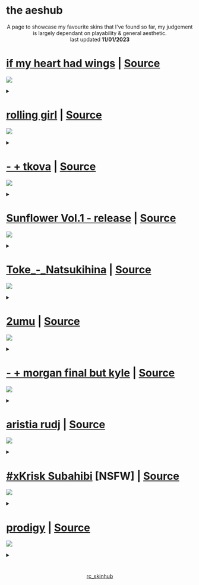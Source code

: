 # the aeshub
<p align="center">
  A page to showcase my favourite skins that I've found so far, my judgement is largely dependant on playability & general aesthetic.
  <br>
  last updated <b>11/01/2023</b>
</p>

# [if my heart had wings](https://femboye.s-ul.eu/vV6DYb9i) | [Source](https://github.com/ryancranie/skinhub/blob/tyfh/player/dark/dark.md#if-my-heart-had-wings)
[![](https://user-images.githubusercontent.com/117044049/201505492-03a1a6d1-6991-44ae-a64c-0f70841966a1.png)](https://femboye.s-ul.eu/vV6DYb9i)
<details><summary></summary>This skin sounds great, it's super clean and the light blue is really easy and nice to read. I like the wings motif a lot, works super well.</details>

# [rolling girl](https://github.com/ryancranie/skinhub/raw/tyfh/player/aeshub/rolling_girl.osk>) | [Source](https://github.com/ryancranie/skinhub/blob/tyfh/player/mas/mas.md#rolling-girl)
[![](https://i.imgur.com/8W43tjy.jpeg)](https://github.com/ryancranie/skinhub/raw/tyfh/player/mas/rolling%20girl.osk)
<details><summary></summary>This skin is super clean, it has element's similar to karcher skin, but without instafade. The colours work super well and it's great to play with. The audio is great too</details>

# [- + tkova](https://github.com/ryancranie/skinhub/raw/tyfh/player/charlotte/-%20%2B%20tkova.osk) | [Source](https://github.com/ryancranie/skinhub/blob/tyfh/player/charlotte/charlotte.md#---tkova)
[![](https://osu.ppy.sh/ss/18207604/5615)](https://github.com/ryancranie/skinhub/raw/tyfh/player/charlotte/-%20%2B%20tkova.osk)
<details><summary></summary>The cleanest tkova like skin i've ever played with, I prefer this skin over rafis on certain DT maps, which says a lot.</details>

# [Sunflower Vol.1 - release](https://github.com/ryancranie/skinhub/raw/tyfh/player/charlotte/Sunflower%20Vol.1%20-%20release.osk) | [Source](https://osu.ppy.sh/users/1629553)
[![](https://i.imgur.com/BSCjgDJ.jpeg)](https://github.com/ryancranie/skinhub/raw/tyfh/player/charlotte/Sunflower%20Vol.1%20-%20release.osk)
<details><summary></summary>Sunflower has a perfect balance of older skin elements whilst retaining modern playability. For me, it's great on HD.</details>

# [Toke_-_Natsukihina](https://github.com/ryancranie/skinhub/raw/tyfh/player/toke/Toke_-_Natsukihina.osk) | [Source](https://github.com/ryancranie/skinhub/blob/tyfh/player/toke/toke.md#toke_-_natsukihina)
[![](https://osu.ppy.sh/ss/18328072/d8fe)](https://github.com/ryancranie/skinhub/raw/tyfh/player/toke/Toke_-_Natsukihina.osk)
<details><summary></summary>Toke skin is simply a must for the aeshub, these skin elements have been used and edited in many edits by many players. This version is super clean and plays super well.</details>

# [2umu](https://github.com/ryancranie/skinhub/raw/tyfh/player/reused/2umu.osk) | [Source](https://github.com/ryancranie/skinhub/blob/tyfh/player/reused/reused.md#2umu)
[![](https://osu.ppy.sh/ss/18330662/eb2d)](https://github.com/ryancranie/skinhub/raw/tyfh/player/reused/2umu.osk)
<details><summary></summary>This Reused skin has a really cool feel as you're using it, my favourite part is the combo colour it's just the perfect shade.</details>

# [- + morgan final but kyle](https://www.dropbox.com/s/kq8a7mr72jzu4o4/-%20%2B%20morgan%20final%20but%20kyle.osk?dl=0) | [Source](https://github.com/Mizaruuu/osu-RyuK-s-super-cool-skins/blob/master/Skins.md#---morgan-final-but-kyle)
[![](https://i.imgur.com/hLUD3Pu.jpeg)](https://www.dropbox.com/s/kq8a7mr72jzu4o4/-%20%2B%20morgan%20final%20but%20kyle.osk?dl=0)
<details><summary></summary>I have to include a morgan skin, and this is the one that worked for me. It may be an edit but that doesn't matter, it's my favourite.</details>

# [aristia rudj](https://github.com/ryancranie/skinhub/raw/tyfh/player/rudj/aristia%20rudj.osk) | [Source](https://github.com/ryancranie/skinhub/blob/tyfh/player/rudj_old/rudj_old.md#aristia-rudj)
[![](https://i.imgur.com/B21GGHB.jpeg)](https://github.com/ryancranie/skinhub/raw/tyfh/player/rudj/aristia%20rudj.osk)
<details><summary></summary>I'm still proud of this skin, it's the best skin I've made so far, after ristel asked me for it on stream I was super happy. Plays so well.</details>

# [#xKrisk Subahibi](https://github.com/ryancranie/skinhub/raw/tyfh/player/xkristiyan/-%20%23xKrisk%20Subahibi.osk) [NSFW] | [Source](https://github.com/ryancranie/skinhub/blob/tyfh/player/xkristiyan/xkristiyan.md#xkrisk-subahibi)
[![](https://i.imgur.com/SzbmmE1.jpeg)](https://github.com/ryancranie/skinhub/raw/tyfh/player/xkristiyan/-%20%23xKrisk%20Subahibi.osk)
<details><summary></summary>Despite the gameplay in this skin is basically B&W rafis, the GUI and Subahibi theme makes this skin super cool, Lifeline popularised it after using it on stream.</details>

# [prodigy](https://ryh.s-ul.eu/CwyJqZCM) | [Source](https://github.com/1ryh/ryh-osu-skins#prodigy)
[![](https://i.imgur.com/fBo4N8t.jpeg)](https://ryh.s-ul.eu/CwyJqZCM)
<details><summary></summary>This skin suprised me, it's jusyt super clean and playable. Has a unique flair to it despite using seemingly basic elements.</details>

#

<p align="center">
<a href="https://github.com/ryancranie/skinhub">rc_skinhub</a>
</p>



